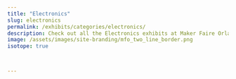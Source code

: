 ```yaml
---
title: "Electronics"
slug: electronics
permalink: /exhibits/categories/electronics/
description: Check out all the Electronics exhibits at Maker Faire Orlando!
image: /assets/images/site-branding/mfo_two_line_border.png
isotope: true



---
```

